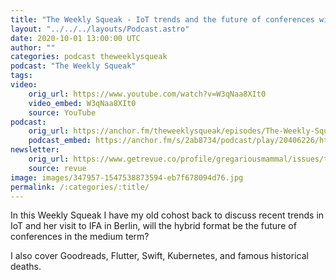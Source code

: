 ```yaml
---
title: "The Weekly Squeak - IoT trends and the future of conferences with Cate Lawrence"
layout: "../../../layouts/Podcast.astro"
date: 2020-10-01 13:00:00 UTC
author: ""
categories: podcast theweeklysqueak
podcast: "The Weekly Squeak"
tags: 
video:
    orig_url: https://www.youtube.com/watch?v=W3qNaa8XIt0
    video_embed: W3qNaa8XIt0
    source: YouTube
podcast:  
    orig_url: https://anchor.fm/theweeklysqueak/episodes/The-Weekly-Squeak---IoT-trends-and-the-future-of-conferences-with-Cate-Lawrence-ekd8gi
    podcast_embed: https://anchor.fm/s/2ab8734/podcast/play/20406226/https%3A%2F%2Fd3ctxlq1ktw2nl.cloudfront.net%2Fstaging%2F2020-8-30%2F704b8724-3da3-5341-7641-6da4db1b0b91.mp3
newsletter:
    orig_url: https://www.getrevue.co/profile/gregariousmammal/issues/the-weekly-squeak-iot-trends-and-the-future-of-conferences-with-cate-lawrence-280433
    source: revue    
image: images/347957-1547538873594-eb7f678094d76.jpg
permalink: /:categories/:title/
---
```

In this Weekly Squeak I have my old cohost back to discuss recent trends in IoT and her visit to IFA in Berlin, will the hybrid format be the future of conferences in the medium term?

I also cover Goodreads, Flutter, Swift, Kubernetes, and famous historical deaths.